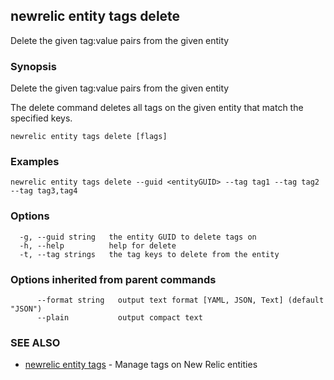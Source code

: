 ## newrelic entity tags delete

Delete the given tag:value pairs from the given entity

### Synopsis

Delete the given tag:value pairs from the given entity

The delete command deletes all tags on the given entity 
that match the specified keys.


```
newrelic entity tags delete [flags]
```

### Examples

```
newrelic entity tags delete --guid <entityGUID> --tag tag1 --tag tag2 --tag tag3,tag4
```

### Options

```
  -g, --guid string   the entity GUID to delete tags on
  -h, --help          help for delete
  -t, --tag strings   the tag keys to delete from the entity
```

### Options inherited from parent commands

```
      --format string   output text format [YAML, JSON, Text] (default "JSON")
      --plain           output compact text
```

### SEE ALSO

* [newrelic entity tags](newrelic_entity_tags.md)	 - Manage tags on New Relic entities

